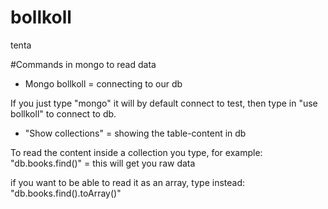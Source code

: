 # bollkoll
tenta

#Commands in mongo to read data
* Mongo bollkoll = connecting to our db

If you just type "mongo" it will by default connect to test, then type in "use bollkoll" to connect to db.

* "Show collections" = showing the table-content in db

To read the content inside a collection you type, for example:
"db.books.find()" = this will get you raw data

if you want to be able to read it as an array, type instead:
"db.books.find().toArray()"




